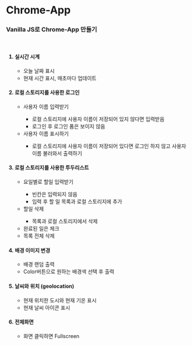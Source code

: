 # Chrome-App
### Vanilla JS로 Chrome-App 만들기

<br>
<ol>
  <h4><li>실시간 시계</li></h4>
  <ul>
    <li>오늘 날짜 표시</li>
    <li>현재 시간 표시, 매초마다 업데이트</li>
  </ul>
  <h4><li>로컬 스토리지를 사용한 로그인</li></h4>
  <ul>
    <li>사용자 이름 입력받기</li>
        <ul>
          <li>로컬 스토리지에 사용자 이름이 저장되어 있지 않다면 입력받음</li>
          <li>로그인 후 로그인 폼은 보이지 않음</li>
        </ul>
      <li>사용자 이름 표시하기</li>
        <ul>
          <li>로컬 스토리지에 사용자 이름이 저장되어 있다면 로그인 하지 않고 사용자 이름 불러와서 출력하기</li>
        </ul>
  </ul>
  <h4><li>로컬 스토리지를 사용한 투두리스트</li></h4>
  <ul>
    <li>요일별로 할일 입력받기</li>
    <ul>
      <li>빈칸은 입력되지 않음</li>
      <li>입력 후 할 일 목록과 로컬 스토리지에 추가</li>
    </ul>
    <li>할일 삭제</li>
    <ul>
      <li>목록과 로컬 스토리지에서 삭제</li>
    </ul>
    <li>완료된 일은 체크</li>
    <li>목록 전체 삭제</li>
  </ul>
 <h4><li>배경 이미지 변경</li></h4>
  <ul>
    <li>배경 랜덤 출력</li>
    <li>Color버튼으로 원하는 배경색 선택 후 출력</li>
  </ul>
 <h4><li>날씨와 위치 (geolocation)</li></h4>
  <ul>
    <li>현재 위치한 도시와 현재 기온 표시</li>
    <li>현재 날씨 아이콘 표시</li>
  </ul>
  <h4><li>전체화면</li></h4>
  <ul>
    <li>화면 클릭하면 Fullscreen</li>
  </ul>
 </ol>
